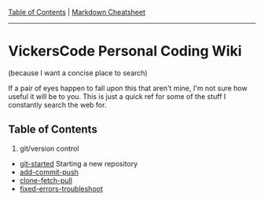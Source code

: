 [Table of Contents](../README.md) | [Markdown Cheatsheet](/Markdown%20Cheatsheet.md)
___
# VickersCode Personal Coding Wiki
(because I want a concise place to search)

If a pair of eyes happen to fall upon this that aren't mine, I'm not sure how useful it will be to you. This is just a quick ref for some of the stuff I constantly search the web for. 
## Table of Contents
1. git/version control
  - [git-started](/git/git-started) Starting a new repository
  - [add-commit-push](/git/add-commit-push)
  - [clone-fetch-pull](/git/clone-fetch-pull)
  - [fixed-errors-troubleshoot](/git/fixed-errors-troubleshoot)


